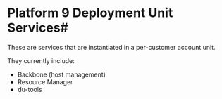 # Platform 9 Deployment Unit Services#

These are services that are instantiated in a per-customer account unit.

They currently include:

* Backbone (host management)
* Resource Manager
* du-tools
